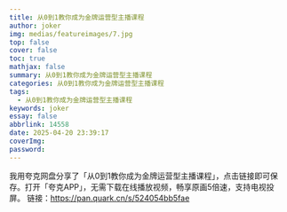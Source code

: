 ```yaml
---
title: 从0到1教你成为金牌运营型主播课程
author: joker
img: medias/featureimages/7.jpg
top: false
cover: false
toc: true
mathjax: false
summary: 从0到1教你成为金牌运营型主播课程
categories: 从0到1教你成为金牌运营型主播课程
tags:
  - 从0到1教你成为金牌运营型主播课程
keywords: joker
essay: false
abbrlink: 14558
date: 2025-04-20 23:39:17
coverImg:
password:
---
```


我用夸克网盘分享了「从0到1教你成为金牌运营型主播课程」，点击链接即可保存。打开「夸克APP」，无需下载在线播放视频，畅享原画5倍速，支持电视投屏。
链接：https://pan.quark.cn/s/524054bb5fae
